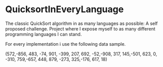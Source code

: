 # QuicksortInEveryLanguage

The classic QuickSort algorithm in as many languages as possible: A self proposed challenge.
Project where I expose myself to as many different programming languages I can stand.


For every implementation i use the following data sample.

(572,-856, 483, -74, 901, 
-399, 207, 692, -52,-908, 
 317, 145,-501, 623, 0, 
-310, 759,-657, 448, 879, 
-273, 325,-176, 617, 18)
